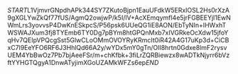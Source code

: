 $START$L1VjmvrGNpdhAPk344SY7ZKutoBjpn1EauUFdkW5ERxIOSL2Hs0rXzA9gXGLYwZkQf77fUS/AgmQ2owjwP/k5I/lV+AcXEmqymfl4e5jrFGBEEYjl1EwNWmLrs3yovvsP4DwKnESkpcS/P56psk6UUeQG1iE8AON/EbTyNIn+IHWxhTWSWAJXum3fj8TYEmb6TY0Dg7pBYm8htGPQnMxb7xIVGRkeOcXdw15jfoYqHv7QEIpVPQcgSst5GlwCLoOMmOVOYRyKRmcIt0iR42A4G17uKp3d+CiCBxC7l9EeYFO6RF6J3HhlQd66A2y/wYDx5mY0gTn/OlI8hrtn0Gdxe8lmF2rysvUEM4YbBwOz7Pb7bjAeeFSr/m+chKfbk+3fiLrZQRBiewzx8wADTkNjyrr6bVzftYYHGTQgyA1DnwATyjimXGoUZAMkWFZs6ep$END$